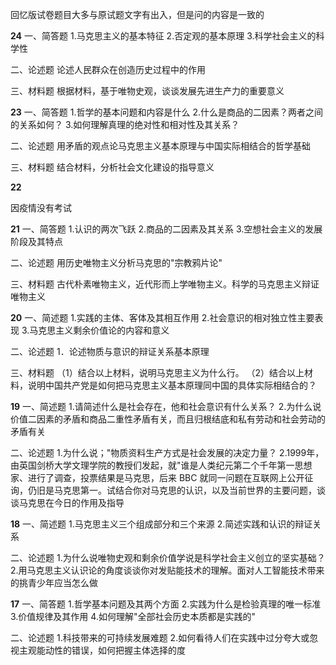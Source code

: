 回忆版试卷题目大多与原试题文字有出入，但是问的内容是一致的

**24**
一、简答题
1.马克思主义的基本特征
2.否定观的基本原理
3.科学社会主义的科学性

二、论述题
论述人民群众在创造历史过程中的作用

三、材料题
根据材料，基于唯物史观，谈谈发展先进生产力的重要意义



**23**
一、简答题
1.哲学的基本问题和内容是什么
2.什么是商品的二因素？两者之间的关系如何？
3.如何理解真理的绝对性和相对性及其关系？

二、论述题
用矛盾的观点论马克思主义基本原理与中国实际相结合的哲学基础

三、材料题
结合材料，分析社会文化建设的指导意义



**22**

因疫情没有考试



**21**
一、简答题
1.认识的两次飞跃
2.商品的二因素及其关系
3.空想社会主义的发展阶段及其特点

二、论述题
用历史唯物主义分析马克思的"宗教鸦片论"

三、材料题
古代朴素唯物主义，近代形而上学唯物主义。科学的马克思主义辩证唯物主义



**20**
一、简述题
1.实践的主体、客体及其相互作用
2.社会意识的相对独立性主要表现
3.马克思主义剩余价值论的内容和意义

二、论述题
1．论述物质与意识的辩证关系基本原理

三、材料题
（1）结合以上材料，说明马克思主义为什么行。
（2）结合以上材料，说明中国共产党是如何把马克思主义基本原理同中国的具体实际相结合的？



**19**
一、简述题
1.请简述什么是社会存在，他和社会意识有什么关系？
2.为什么说价值二因素的矛盾和商品二重性矛盾有关，而且归根结底和私有劳动和社会劳动的矛盾有关

二、论述题
1.为什么说；"物质资料生产方式是社会发展的决定力量？
2.1999年，由英国剑桥大学文理学院的教授们发起，就"谁是人类纪元第二个千年第一思想家、进行了调查，投票结果是马克思，后来 BBC 就同一问题在互联网上公开征询，仍旧是马克思第一。试结合你对马克思的认识，以及当前世界的主要问题，谈谈马克思在今日的作用及指导



**18**
一、简述题
1.马克思主义三个组成部分和三个来源
2.简述实践和认识的辩证关系

二、论述题
1.为什么说唯物史观和剩余价值学说是科学社会主义创立的坚实基础？
2.用马克思主义认识论的角度谈谈你对发贴能技术的理解。面对人工智能技术带来的挑青少年应当怎么做



**17**
一、简答题
1.哲学基本问题及其两个方面
2.实践为什么是检验真理的唯一标准
3.价值规律及其作用
4.如何理解"全部社会历史本质都是实践的"

二、论述题
1.科技带来的可持续发展难题
2.如何看待人们在实践中过分夸大或忽视主观能动性的错误，如何把握主体选择的度